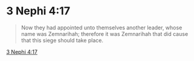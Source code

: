 # 3 Nephi 4:17

> Now they had appointed unto themselves another leader, whose name was Zemnarihah; therefore it was Zemnarihah that did cause that this siege should take place.

[3 Nephi 4:17](https://www.churchofjesuschrist.org/study/scriptures/bofm/3-ne/4?lang=eng&id=p17#p17)


